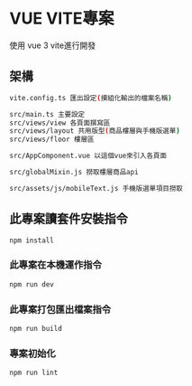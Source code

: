 # VUE VITE專案

使用 vue 3 vite進行開發

## 架構

```sh
vite.config.ts 匯出設定(摸組化輸出的檔案名稱)

src/main.ts 主要設定
src/views/view 各頁面撰寫區
src/views/layout 共用版型(商品樓層與手機版選單)
src/views/floor 樓層區

src/AppComponent.vue 以這個vue來引入各頁面

src/globalMixin.js 撈取樓層商品api

src/assets/js/mobileText.js 手機版選單項目撈取
```

## 此專案讀套件安裝指令

```sh
npm install
```

### 此專案在本機運作指令

```sh
npm run dev
```

### 此專案打包匯出檔案指令

```sh
npm run build
```

### 專案初始化

```sh
npm run lint
```
